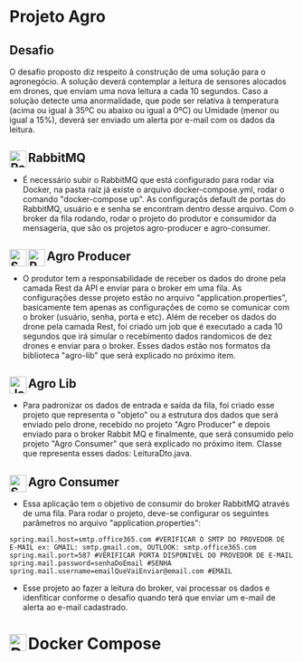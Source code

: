 # Projeto Agro
## Desafio
O desafio proposto diz respeito à construção de uma solução para o agronegócio.
A solução deverá contemplar a leitura de sensores alocados em drones, que enviam uma nova leitura a cada 10 segundos.
Caso a solução detecte uma anormalidade, que pode ser relativa à temperatura (acima ou igual à 35ºC ou abaixo ou igual a 0ºC) ou Umidade (menor ou igual a 15%), deverá ser enviado um alerta por e-mail com os dados da leitura.

## RabbitMQ <img align="left" alt="RabbitMQ" width="30px" src="https://jpadilla.github.io/rabbitmqapp/assets/img/icon.png"/>
- É necessário subir o RabbitMQ que está configurado para rodar via Docker, na pasta raíz já existe o arquivo docker-compose.yml, rodar o comando "docker-compose up". As configuraçõs default de portas do RabbitMQ, usuário e e senha se encontram dentro desse arquivo.
Com o broker da fila rodando, rodar o projeto do produtor e consumidor da mensageria, que são os projetos agro-producer e agro-consumer.


## Agro Producer <img align="left" alt="Spring" width="30px" src="https://devkico.itexto.com.br/wp-content/uploads/2014/08/spring-boot-project-logo.png" /> <img align="left" alt="Rest" width="30px" src="https://icon-library.com/images/rest-api-icon/rest-api-icon-1.jpg" />
- O produtor tem a responsabilidade de receber os dados do drone pela camada Rest da API e enviar para o broker em uma fila. As configurações desse projeto estão no arquivo "application.properties", basicamente tem apenas as configurações de como se comunicar com o broker (usuário, senha, porta e etc).
Além de receber os dados do drone pela camada Rest, foi criado um job que é executado a cada 10 segundos que irá simular o recebimento dados randomicos de dez drones e enviar para o broker. Esses dados estão nos formatos da biblioteca "agro-lib" que será explicado no próximo item.

## Agro Lib <img align="left" alt="Java" width="30px" src="https://iconarchive.com/download/i98325/dakirby309/simply-styled/Java.ico" />
- Para padronizar os dados de entrada e saída da fila, foi criado esse projeto que representa o "objeto" ou a estrutura dos dados que será enviado pelo drone, recebido  no projeto "Agro Producer" e depois enviado para o broker Rabbit MQ e finalmente, que será consumido pelo projeto "Agro Consumer" que será explicado no próximo item.
Classe que representa esses dados: LeituraDto.java.

## Agro Consumer <img align="left" alt="Spring" width="30px" src="https://devkico.itexto.com.br/wp-content/uploads/2014/08/spring-boot-project-logo.png" />
- Essa aplicação tem o objetivo de consumir do broker RabbitMQ através de uma fila. Para rodar o projeto, deve-se configurar os seguintes parâmetros no arquivo "application.properties":

````
spring.mail.host=smtp.office365.com #VERIFICAR O SMTP DO PROVEDOR DE E-MAIL ex: GMAIL: smtp.gmail.com, OUTLOOK: smtp.office365.com
spring.mail.port=587 #VERIFICAR PORTA DISPONIVEL DO PROVEDOR DE E-MAIL
spring.mail.password=senhaDoEmail #SENHA
spring.mail.username=emailQueVaiEnviar@email.com #EMAIL
````

- Esse projeto ao fazer a leitura do broker, vai processar os dados e idenfiticar conforme o desafio quando terá que enviar um e-mail de alerta ao e-mail cadastrado.

# Docker Compose <img align="left" alt="DockerCompose" width="30px" src="https://stack.desenvolvedor.expert/appendix/docker/images/compose.png"/>


